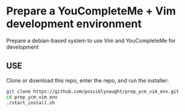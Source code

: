 # Prepare a YouCompleteMe + Vim development environment

Prepare a debian-based system to use Vim and YouCompleteMe for development

## USE

Clone or download this repo, enter the repo, and run the installer:

```bash
git clone https://github.com/possiblynaught/prep_ycm_vim_env.git
cd prep_ycm_vim_env
./start_install.sh
```
